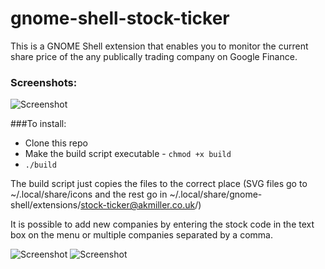 gnome-shell-stock-ticker
========================

This is a GNOME Shell extension that enables you to monitor the current share price of the any publically trading company on Google Finance. 

### Screenshots:

![Screenshot](https://github.com/nanorepublica/gnome-shell-stock-ticker/raw/master/data/screenshot.png)

###To install:
* Clone this repo
* Make the build script executable - `chmod +x build`
* `./build`

The build script just copies the files to the correct place (SVG files go to ~/.local/share/icons and the rest go in ~/.local/share/gnome-shell/extensions/stock-ticker@akmiller.co.uk/)

It is possible to add new companies by entering the stock code in the text box on the menu or multiple companies separated by a comma.

![Screenshot](https://github.com/nanorepublica/gnome-shell-stock-ticker/raw/master/data/screenshot1.png)
![Screenshot](https://github.com/nanorepublica/gnome-shell-stock-ticker/raw/master/data/screenshot2.png)


